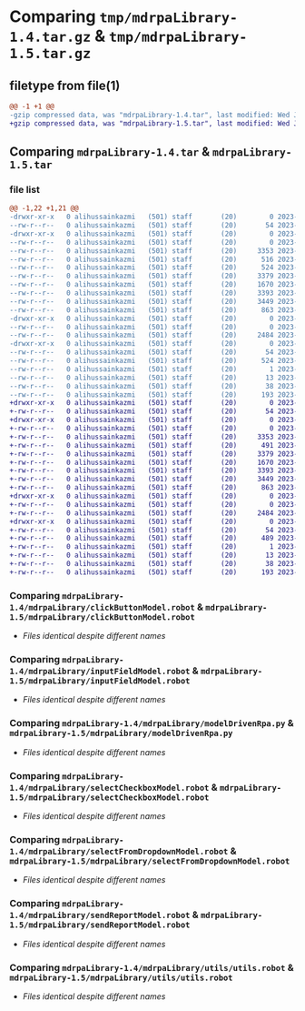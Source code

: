 # Comparing `tmp/mdrpaLibrary-1.4.tar.gz` & `tmp/mdrpaLibrary-1.5.tar.gz`

## filetype from file(1)

```diff
@@ -1 +1 @@
-gzip compressed data, was "mdrpaLibrary-1.4.tar", last modified: Wed Jul  5 16:33:25 2023, max compression
+gzip compressed data, was "mdrpaLibrary-1.5.tar", last modified: Wed Jul  5 16:41:09 2023, max compression
```

## Comparing `mdrpaLibrary-1.4.tar` & `mdrpaLibrary-1.5.tar`

### file list

```diff
@@ -1,22 +1,21 @@
-drwxr-xr-x   0 alihussainkazmi   (501) staff       (20)        0 2023-07-05 16:33:25.717791 mdrpaLibrary-1.4/
--rw-r--r--   0 alihussainkazmi   (501) staff       (20)       54 2023-07-05 16:33:25.717663 mdrpaLibrary-1.4/PKG-INFO
-drwxr-xr-x   0 alihussainkazmi   (501) staff       (20)        0 2023-07-05 16:33:25.716230 mdrpaLibrary-1.4/mdrpaLibrary/
--rw-r--r--   0 alihussainkazmi   (501) staff       (20)        0 2023-07-05 13:55:03.000000 mdrpaLibrary-1.4/mdrpaLibrary/__init__.py
--rw-r--r--   0 alihussainkazmi   (501) staff       (20)     3353 2023-07-05 16:14:44.000000 mdrpaLibrary-1.4/mdrpaLibrary/clickButtonModel.robot
--rw-r--r--   0 alihussainkazmi   (501) staff       (20)      516 2023-07-05 16:14:49.000000 mdrpaLibrary-1.4/mdrpaLibrary/customFunctions.robot
--rw-r--r--   0 alihussainkazmi   (501) staff       (20)      524 2023-07-05 16:14:52.000000 mdrpaLibrary-1.4/mdrpaLibrary/getUiModels.robot
--rw-r--r--   0 alihussainkazmi   (501) staff       (20)     3379 2023-07-05 16:14:55.000000 mdrpaLibrary-1.4/mdrpaLibrary/inputFieldModel.robot
--rw-r--r--   0 alihussainkazmi   (501) staff       (20)     1670 2023-07-05 16:32:40.000000 mdrpaLibrary-1.4/mdrpaLibrary/modelDrivenRpa.py
--rw-r--r--   0 alihussainkazmi   (501) staff       (20)     3393 2023-07-05 16:14:58.000000 mdrpaLibrary-1.4/mdrpaLibrary/selectCheckboxModel.robot
--rw-r--r--   0 alihussainkazmi   (501) staff       (20)     3449 2023-07-05 16:15:00.000000 mdrpaLibrary-1.4/mdrpaLibrary/selectFromDropdownModel.robot
--rw-r--r--   0 alihussainkazmi   (501) staff       (20)      863 2023-07-05 16:13:32.000000 mdrpaLibrary-1.4/mdrpaLibrary/sendReportModel.robot
-drwxr-xr-x   0 alihussainkazmi   (501) staff       (20)        0 2023-07-05 16:33:25.717339 mdrpaLibrary-1.4/mdrpaLibrary/utils/
--rw-r--r--   0 alihussainkazmi   (501) staff       (20)        0 2023-07-05 13:00:07.000000 mdrpaLibrary-1.4/mdrpaLibrary/utils/__init__.py
--rw-r--r--   0 alihussainkazmi   (501) staff       (20)     2484 2023-07-05 16:13:57.000000 mdrpaLibrary-1.4/mdrpaLibrary/utils/utils.robot
-drwxr-xr-x   0 alihussainkazmi   (501) staff       (20)        0 2023-07-05 16:33:25.717072 mdrpaLibrary-1.4/mdrpaLibrary.egg-info/
--rw-r--r--   0 alihussainkazmi   (501) staff       (20)       54 2023-07-05 16:33:25.000000 mdrpaLibrary-1.4/mdrpaLibrary.egg-info/PKG-INFO
--rw-r--r--   0 alihussainkazmi   (501) staff       (20)      524 2023-07-05 16:33:25.000000 mdrpaLibrary-1.4/mdrpaLibrary.egg-info/SOURCES.txt
--rw-r--r--   0 alihussainkazmi   (501) staff       (20)        1 2023-07-05 16:33:25.000000 mdrpaLibrary-1.4/mdrpaLibrary.egg-info/dependency_links.txt
--rw-r--r--   0 alihussainkazmi   (501) staff       (20)       13 2023-07-05 16:33:25.000000 mdrpaLibrary-1.4/mdrpaLibrary.egg-info/top_level.txt
--rw-r--r--   0 alihussainkazmi   (501) staff       (20)       38 2023-07-05 16:33:25.717839 mdrpaLibrary-1.4/setup.cfg
--rw-r--r--   0 alihussainkazmi   (501) staff       (20)      193 2023-07-05 16:32:58.000000 mdrpaLibrary-1.4/setup.py
+drwxr-xr-x   0 alihussainkazmi   (501) staff       (20)        0 2023-07-05 16:41:09.707913 mdrpaLibrary-1.5/
+-rw-r--r--   0 alihussainkazmi   (501) staff       (20)       54 2023-07-05 16:41:09.707795 mdrpaLibrary-1.5/PKG-INFO
+drwxr-xr-x   0 alihussainkazmi   (501) staff       (20)        0 2023-07-05 16:41:09.706453 mdrpaLibrary-1.5/mdrpaLibrary/
+-rw-r--r--   0 alihussainkazmi   (501) staff       (20)        0 2023-07-05 13:55:03.000000 mdrpaLibrary-1.5/mdrpaLibrary/__init__.py
+-rw-r--r--   0 alihussainkazmi   (501) staff       (20)     3353 2023-07-05 16:14:44.000000 mdrpaLibrary-1.5/mdrpaLibrary/clickButtonModel.robot
+-rw-r--r--   0 alihussainkazmi   (501) staff       (20)      491 2023-07-05 16:40:30.000000 mdrpaLibrary-1.5/mdrpaLibrary/getUiModels.robot
+-rw-r--r--   0 alihussainkazmi   (501) staff       (20)     3379 2023-07-05 16:14:55.000000 mdrpaLibrary-1.5/mdrpaLibrary/inputFieldModel.robot
+-rw-r--r--   0 alihussainkazmi   (501) staff       (20)     1670 2023-07-05 16:32:40.000000 mdrpaLibrary-1.5/mdrpaLibrary/modelDrivenRpa.py
+-rw-r--r--   0 alihussainkazmi   (501) staff       (20)     3393 2023-07-05 16:14:58.000000 mdrpaLibrary-1.5/mdrpaLibrary/selectCheckboxModel.robot
+-rw-r--r--   0 alihussainkazmi   (501) staff       (20)     3449 2023-07-05 16:15:00.000000 mdrpaLibrary-1.5/mdrpaLibrary/selectFromDropdownModel.robot
+-rw-r--r--   0 alihussainkazmi   (501) staff       (20)      863 2023-07-05 16:13:32.000000 mdrpaLibrary-1.5/mdrpaLibrary/sendReportModel.robot
+drwxr-xr-x   0 alihussainkazmi   (501) staff       (20)        0 2023-07-05 16:41:09.707565 mdrpaLibrary-1.5/mdrpaLibrary/utils/
+-rw-r--r--   0 alihussainkazmi   (501) staff       (20)        0 2023-07-05 13:00:07.000000 mdrpaLibrary-1.5/mdrpaLibrary/utils/__init__.py
+-rw-r--r--   0 alihussainkazmi   (501) staff       (20)     2484 2023-07-05 16:13:57.000000 mdrpaLibrary-1.5/mdrpaLibrary/utils/utils.robot
+drwxr-xr-x   0 alihussainkazmi   (501) staff       (20)        0 2023-07-05 16:41:09.707208 mdrpaLibrary-1.5/mdrpaLibrary.egg-info/
+-rw-r--r--   0 alihussainkazmi   (501) staff       (20)       54 2023-07-05 16:41:09.000000 mdrpaLibrary-1.5/mdrpaLibrary.egg-info/PKG-INFO
+-rw-r--r--   0 alihussainkazmi   (501) staff       (20)      489 2023-07-05 16:41:09.000000 mdrpaLibrary-1.5/mdrpaLibrary.egg-info/SOURCES.txt
+-rw-r--r--   0 alihussainkazmi   (501) staff       (20)        1 2023-07-05 16:41:09.000000 mdrpaLibrary-1.5/mdrpaLibrary.egg-info/dependency_links.txt
+-rw-r--r--   0 alihussainkazmi   (501) staff       (20)       13 2023-07-05 16:41:09.000000 mdrpaLibrary-1.5/mdrpaLibrary.egg-info/top_level.txt
+-rw-r--r--   0 alihussainkazmi   (501) staff       (20)       38 2023-07-05 16:41:09.707955 mdrpaLibrary-1.5/setup.cfg
+-rw-r--r--   0 alihussainkazmi   (501) staff       (20)      193 2023-07-05 16:41:08.000000 mdrpaLibrary-1.5/setup.py
```

### Comparing `mdrpaLibrary-1.4/mdrpaLibrary/clickButtonModel.robot` & `mdrpaLibrary-1.5/mdrpaLibrary/clickButtonModel.robot`

 * *Files identical despite different names*

### Comparing `mdrpaLibrary-1.4/mdrpaLibrary/inputFieldModel.robot` & `mdrpaLibrary-1.5/mdrpaLibrary/inputFieldModel.robot`

 * *Files identical despite different names*

### Comparing `mdrpaLibrary-1.4/mdrpaLibrary/modelDrivenRpa.py` & `mdrpaLibrary-1.5/mdrpaLibrary/modelDrivenRpa.py`

 * *Files identical despite different names*

### Comparing `mdrpaLibrary-1.4/mdrpaLibrary/selectCheckboxModel.robot` & `mdrpaLibrary-1.5/mdrpaLibrary/selectCheckboxModel.robot`

 * *Files identical despite different names*

### Comparing `mdrpaLibrary-1.4/mdrpaLibrary/selectFromDropdownModel.robot` & `mdrpaLibrary-1.5/mdrpaLibrary/selectFromDropdownModel.robot`

 * *Files identical despite different names*

### Comparing `mdrpaLibrary-1.4/mdrpaLibrary/sendReportModel.robot` & `mdrpaLibrary-1.5/mdrpaLibrary/sendReportModel.robot`

 * *Files identical despite different names*

### Comparing `mdrpaLibrary-1.4/mdrpaLibrary/utils/utils.robot` & `mdrpaLibrary-1.5/mdrpaLibrary/utils/utils.robot`

 * *Files identical despite different names*

